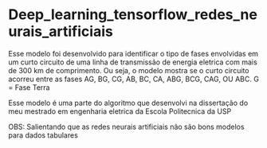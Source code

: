 # Deep_learning_tensorflow_redes_neurais_artificiais

Esse modelo foi desenvolvido para identificar o tipo de fases envolvidas em um curto circuito de uma linha de transmissão de energia eletrica com mais de 300 km de comprimento. Ou seja, o modelo mostra se o curto circuito acorreu entre as fases AG, BG, CG, AB, BC, CA, ABG, BCG, CAG, OU ABC. G = Fase Terra

Esse modelo é uma parte do algoritmo que desenvolvi na dissertação do meu mestrado em engenharia eletrica da Escola Politecnica da USP

OBS: Salientando que as redes neurais artificiais não são bons modelos para dados tabulares
